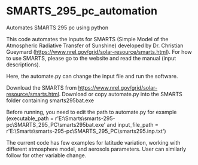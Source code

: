 # SMARTS_295_pc_automation
Automates SMARTS 295 pc using python


This code automates the inputs for SMARTS (Simple Model of the Atmospheric Radiative Transfer of Sunshine) developed by Dr. Christian Gueymard (https://www.nrel.gov/grid/solar-resource/smarts.html). For how to use SMARTS, please go to the website and read the manual (input descriptions).


Here, the automate.py can change the input file and run the software. 

Download the SMARTS from https://www.nrel.gov/grid/solar-resource/smarts.html.  Download or copy automate.py into the SMARTS folder containing smarts295bat.exe 

Before running, you need to edit the path to automate.py for example (executable_path = r'E:\Smarts\smarts-295-pc\SMARTS_295_PC\smarts295bat.exe' and input_file_path = r'E:\Smarts\smarts-295-pc\SMARTS_295_PC\smarts295.inp.txt')


The current code has few examples for latitude variation, working with different atmosphere model, and aerosols parameters. User can similarly follow for other variable change.
